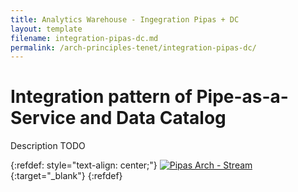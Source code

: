```yaml
---
title: Analytics Warehouse - Ingegration Pipas + DC
layout: template
filename: integration-pipas-dc.md
permalink: /arch-principles-tenet/integration-pipas-dc/
--- 
```

# Integration pattern of Pipe-as-a-Service and Data Catalog
Description TODO

{:refdef: style="text-align: center;"}
<a href="{{site.baseurl}}/2-arch-principles-tenet/integration-pipas-dc/pipas-dc-integration.png">![Pipas Arch - Stream]({{site.baseurl}}/2-arch-principles-tenet/integration-pipas-dc/pipas-dc-integration.png)</a>{:target="_blank"}
{:refdef}
